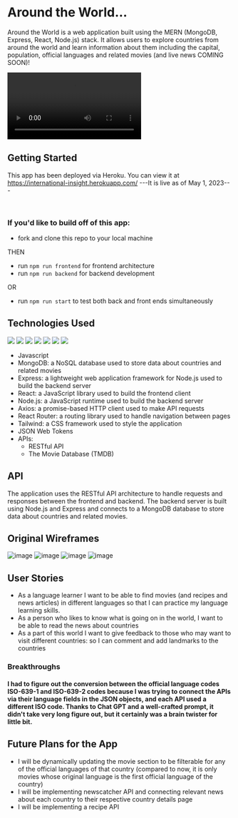 # Around the World...

Around the World is a web application built using the MERN (MongoDB, Express, React, Node.js) stack. It allows users to explore countries from around the world and learn information about them including the capital, population, official languages and related movies (and live news COMING SOON)!

![home page](https://user-images.githubusercontent.com/120285721/235375858-097db1d9-faf7-490b-8bda-46cba7dfaff5.mp4)

## Getting Started

This app has been deployed via Heroku. You can view it at https://international-insight.herokuapp.com/
---It is live as of May 1, 2023---

<br/>

### If you'd like to build off of this app:

- fork and clone this repo to your local machine

THEN

- run `npm run frontend` for frontend architecture
- run `npm run backend` for backend development

OR

- run `npm run start` to test both back and front ends simultaneously

## Technologies Used

<img src="https://img.shields.io/badge/Node.js-43853D?style=for-the-badge&logo=node.js&logoColor=white
"/>
<img src="https://img.shields.io/badge/React-20232A?style=for-the-badge&logo=react&logoColor=61DAFB"/>
<img src="https://img.shields.io/badge/MongoDB-4EA94B?style=for-the-badge&logo=mongodb&logoColor=white"/>
<img src="https://img.shields.io/badge/Tailwind_CSS-38B2AC?style=for-the-badge&logo=tailwind-css&logoColor=white"/>
<img src="https://img.shields.io/badge/Express.js-404D59?style=for-the-badge
"/>
<img src='https://img.shields.io/badge/JavaScript-F7DF1E?style=for-the-badge&logo=JavaScript&logoColor=white'/>
<img src='https://img.shields.io/badge/json%20web%20tokens-323330?style=for-the-badge&logo=json-web-tokens&logoColor=pink'/>

- Javascript
- MongoDB: a NoSQL database used to store data about countries and related movies
- Express: a lightweight web application framework for Node.js used to build the backend server
- React: a JavaScript library used to build the frontend client
- Node.js: a JavaScript runtime used to build the backend server
- Axios: a promise-based HTTP client used to make API requests
- React Router: a routing library used to handle navigation between pages
- Tailwind: a CSS framework used to style the application
- JSON Web Tokens
- APIs:
  - RESTful API
  - The Movie Database (TMDB)

## API

The application uses the RESTful API architecture to handle requests and responses between the frontend and backend. The backend server is built using Node.js and Express and connects to a MongoDB database to store data about countries and related movies.

## Original Wireframes

![image](https://user-images.githubusercontent.com/120285721/235376418-43606fea-7a28-4b20-84e9-f9f30f0e5b86.png)
![image](https://user-images.githubusercontent.com/120285721/235376427-f2cfb510-94df-44d3-aa06-c10093a3fdb5.png)
![image](https://user-images.githubusercontent.com/120285721/235376434-612da758-32af-4547-aae4-162cdc71dfd9.png)
![image](https://user-images.githubusercontent.com/120285721/235376438-709fb81e-49fa-40a8-afe3-53f015032f27.png)

## User Stories

- As a language learner I want to be able to find movies (and recipes and news articles) in different languages so that I can practice my language learning skills.
- As a person who likes to know what is going on in the world, I want to be able to read the news about countries
- As a part of this world I want to give feedback to those who may want to visit different countries: so I can comment and add landmarks to the countries

### Breakthroughs

#### I had to figure out the conversion between the official language codes ISO-639-1 and ISO-639-2 codes because I was trying to connect the APIs via their language fields in the JSON objects, and each API used a different ISO code. Thanks to Chat GPT and a well-crafted prompt, it didn't take very long figure out, but it certainly was a brain twister for little bit.

## Future Plans for the App

- I will be dynamically updating the movie section to be filterable for any of the official languages of that country (compared to now, it is only movies whose original language is the first official language of the country)
- I will be implementing newscatcher API and connecting relevant news about each country to their respective country details page
- I will be implementing a recipe API
